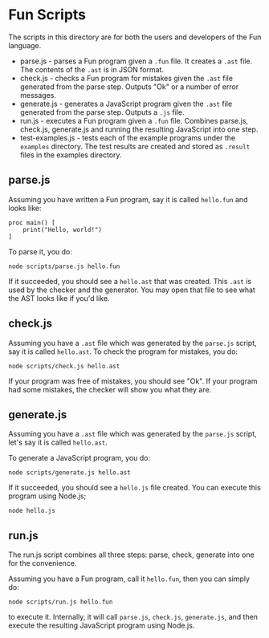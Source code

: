 # Fun Scripts

The scripts in this directory are for both the users and developers of the Fun language.

* parse.js - parses a Fun program given a `.fun` file. It creates a `.ast` file. The contents of the `.ast` is in
JSON format.
* check.js - checks a Fun program for mistakes given the `.ast` file generated from the parse step. Outputs "Ok" or a
number of error messages.
* generate.js - generates a JavaScript program given the `.ast` file generated from the parse step. Outputs a `.js` file.
* run.js - executes a Fun program given a `.fun` file. Combines parse.js, check.js, generate.js and running the resulting JavaScript into one step.
* test-examples.js - tests each of the example programs under the `examples` directory. The test results are created and stored as `.result` files in the examples directory.

## parse.js

Assuming you have written a Fun program, say it is called `hello.fun` and looks like:

```
proc main() [
    print("Hello, world!")
]
```

To parse it, you do:

```
node scripts/parse.js hello.fun
```

If it succeeded, you should see a `hello.ast` that was created. This `.ast` is used by the checker
and the generator. You may open that file to see what the AST looks like if you'd like.

## check.js

Assuming you have a `.ast` file which was generated by the `parse.js` script, say it is called `hello.ast`.
To check the program for mistakes, you do:

```
node scripts/check.js hello.ast
```

If your program was free of mistakes, you should see "Ok". If your program had some mistakes, the checker will
show you what they are.

## generate.js

Assuming you have a `.ast` file which was generated by the `parse.js` script, let's say it is called `hello.ast`.

To generate a JavaScript program, you do:

```
node scripts/generate.js hello.ast
```

If it succeeded, you should see a `hello.js` file created. You can execute this program using Node.js;

```
node hello.js
```

## run.js

The run.js script combines all three steps: parse, check, generate into one for the convenience.

Assuming you have a Fun program, call it `hello.fun`, then you can simply do:

```
node scripts/run.js hello.fun
```

to execute it. Internally, it will call `parse.js`, `check.js`, `generate.js`, and then execute
the resulting JavaScript program using Node.js.